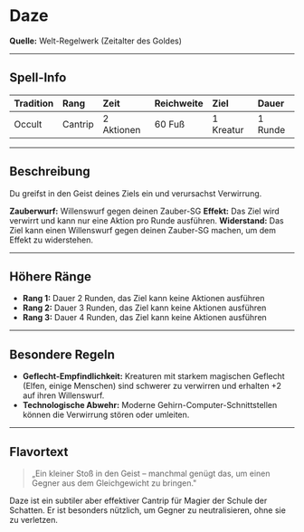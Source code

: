 # **Daze**
**Quelle:** Welt-Regelwerk (Zeitalter des Goldes)

---

## **Spell-Info**
| **Tradition** | **Rang** | **Zeit** | **Reichweite** | **Ziel** | **Dauer** |
|:--|:--|:--|:--|:--|:--|
| Occult | Cantrip | 2 Aktionen | 60 Fuß | 1 Kreatur | 1 Runde |

---

## **Beschreibung**
Du greifst in den Geist deines Ziels ein und verursachst Verwirrung.

**Zauberwurf:** Willenswurf gegen deinen Zauber-SG
**Effekt:** Das Ziel wird verwirrt und kann nur eine Aktion pro Runde ausführen.
**Widerstand:** Das Ziel kann einen Willenswurf gegen deinen Zauber-SG machen, um dem Effekt zu widerstehen.

---

## **Höhere Ränge**
- **Rang 1:** Dauer 2 Runden, das Ziel kann keine Aktionen ausführen
- **Rang 2:** Dauer 3 Runden, das Ziel kann keine Aktionen ausführen
- **Rang 3:** Dauer 4 Runden, das Ziel kann keine Aktionen ausführen

---

## **Besondere Regeln**
- **Geflecht-Empfindlichkeit:** Kreaturen mit starkem magischen Geflecht (Elfen, einige Menschen) sind schwerer zu verwirren und erhalten +2 auf ihren Willenswurf.
- **Technologische Abwehr:** Moderne Gehirn-Computer-Schnittstellen können die Verwirrung stören oder umleiten.

---

## **Flavortext**
> „Ein kleiner Stoß in den Geist – manchmal genügt das, um einen Gegner aus dem Gleichgewicht zu bringen."

Daze ist ein subtiler aber effektiver Cantrip für Magier der Schule der Schatten. Er ist besonders nützlich, um Gegner zu neutralisieren, ohne sie zu verletzen.
